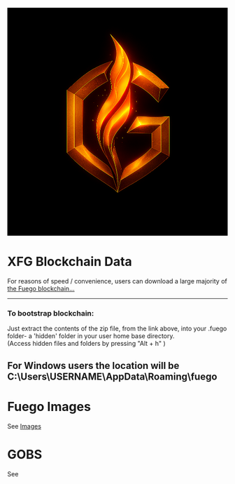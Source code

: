 <img height=520 width=520 src=https://github.com/usexfg/fuego-data/blob/5dd4c9ee4fff46c2a0f1ac2b217a8de66188007b/fuego-images/fuegold.png></img>
# XFG Blockchain Data

For reasons of speed / convenience, users can download a large majority of [the Fuego blockchain...](https://github.com/usexfg/fuego-data/releases/tag/V7)

---------------------------
### To bootstrap blockchain:
Just extract the contents of the zip file, from the link above, into your .fuego folder- a 'hidden' folder in your user home base directory.  
(Access hidden files and folders by pressing "Alt + h" )

For Windows users the location will be C:\Users\USERNAME\AppData\Roaming\fuego
---------------------------
# Fuego Images

See [Images](https://github.com/usexfg/fuego-data/tree/master/fuego-images)

# GOBS

See 
